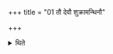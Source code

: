 +++
title = "01 तौ देवौ शुक्रामन्थिनौ"

+++

<details><summary>थिते</summary>

तौ देवौ शुक्रामन्थिनौ कल्पयतं दैवीर्विशः कल्पयतं मानुषीरिषमूर्जमस्मासु धत्तं प्राणान्पशुषु प्रजां मयि च यजमाने चेति १
</details>
